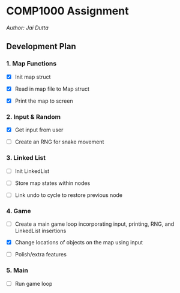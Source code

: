 
# COMP1000 Assignment

*Author: Jai Dutta*

## Development Plan

### 1. Map Functions

- [x] Init map struct

- [x] Read in map file to Map struct

- [x] Print the map to screen

### 2. Input & Random

- [x] Get input from user

- [ ] Create an RNG for snake movement

### 3. Linked List

- [ ] Init LinkedList

- [ ] Store map states within nodes

- [ ] Link undo to cycle to restore previous node


### 4. Game

- [ ] Create a main game loop incorporating input, printing, RNG, and LinkedList insertions

- [X] Change locations of objects on the map using input

- [ ] Polish/extra features

### 5. Main

- [ ] Run game loop
